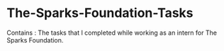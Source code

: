 # The-Sparks-Foundation-Tasks
Contains : The tasks that I completed while working as an intern for The Sparks Foundation.
